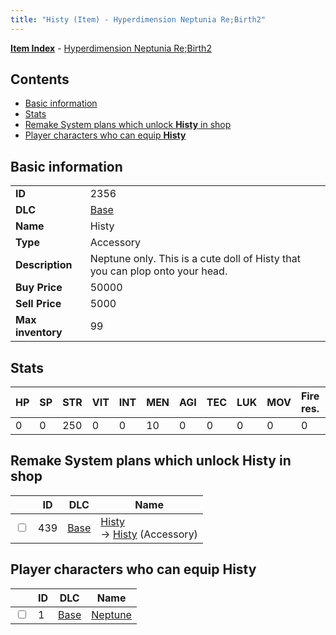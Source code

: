 ```yaml
---
title: "Histy (Item) - Hyperdimension Neptunia Re;Birth2"
---
```


[**Item Index**](/neptunia/rb2/item/index.html) - [Hyperdimension Neptunia Re;Birth2](/neptunia/rb2)

## Contents

- [Basic information](#basic-information)
- [Stats](#stats)
- [Remake System plans which unlock **Histy** in shop](#remake-system-plans-which-unlock-histy-in-shop)
- [Player characters who can equip **Histy**](#player-characters-who-can-equip-histy)

## Basic information

|   |   |
| -- | -- |
| **ID** | 2356 |
| **DLC** | [Base](/neptunia/rb2/dlc/0-base.html) |
| **Name** | Histy |
| **Type** | Accessory |
| **Description** | Neptune only. This is a cute doll of Histy that you can plop onto your head. |
| **Buy Price** | 50000 |
| **Sell Price** | 5000 |
| **Max inventory** | 99 |

## Stats

| HP | SP | STR | VIT | INT | MEN | AGI | TEC | LUK | MOV | Fire res. | Ice res. | Wind res. | Lightning res. |
| -- | -- | --- | --- | --- | --- | --- | --- | --- | --- | --------- | -------- | --------- | -------------- |
| 0 | 0 | 250 | 0 | 0 | 10 | 0 | 0 | 0 | 0 | 0 | 0 | 0 | 0 |

## Remake System plans which unlock **Histy** in shop

|    | ID | DLC | Name |
| -- | -- | --- | ---- |
| <input type="checkbox" id="rb2-remake-0-439" class="trackbox" /> | 439 | [Base](/neptunia/rb2/dlc/0-base.html) | [Histy](/neptunia/rb2/remake/0-439-histy.html)<br />→ [Histy](/neptunia/rb2/item/0-2356-histy.html) (Accessory) |

## Player characters who can equip **Histy**

|    | ID | DLC | Name |
| -- | -- | --- | ---- |
| <input type="checkbox" id="rb2-player-0-1" class="trackbox" /> | 1 | [Base](/neptunia/rb2/dlc/0-base.html) | [Neptune](/neptunia/rb2/player/0-1-neptune.html) |